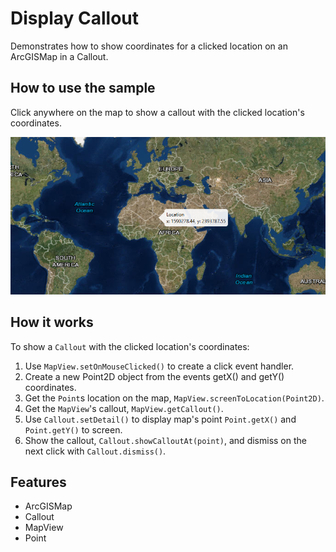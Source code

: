 <h1>Display Callout</h1>

<p>Demonstrates how to show coordinates for a clicked location on an ArcGISMap in a Callout.</p>

<h2>How to use the sample</h2>

<p>Click anywhere on the map to show a callout with the clicked location's coordinates.</p>

<p><img src="ShowCallout.png"/></p>

<h2>How it works</h2>

<p>To show a <code>Callout</code> with the clicked location's coordinates:</p>

<ol>
 <li>Use <code>MapView.setOnMouseClicked()</code> to create a click event handler.</li>
 <li>Create a new Point2D object from the events getX() and getY() coordinates.</li>
 <li>Get the <code>Point</code>s location on the map, <code>MapView.screenToLocation(Point2D)</code>.</li>
 <li>Get the <code>MapView</code>'s callout, <code>MapView.getCallout()</code>.</li>
 <li>Use <code>Callout.setDetail()</code> to display map's point <code>Point.getX()</code> and <code>Point.getY()</code> to screen.</li>
 <li>Show the callout, <code>Callout.showCalloutAt(point)</code>, and dismiss on the next click with <code>Callout.dismiss()</code>.</li>
</ol>

<h2>Features</h2>

<ul>
 <li>ArcGISMap</li>
 <li>Callout</li>
 <li>MapView</li>
 <li>Point</li>
</ul>
